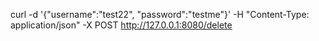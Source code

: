 curl -d '{"username":"test22", "password":"testme"}' -H "Content-Type: application/json" -X POST http://127.0.0.1:8080/delete
